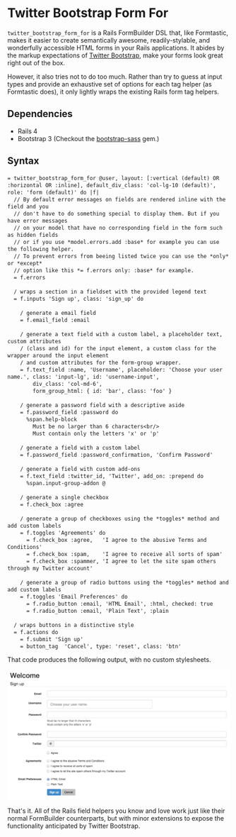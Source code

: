 Twitter Bootstrap Form For
==========================

`twitter_bootstrap_form_for` is a Rails FormBuilder DSL that, like Formtastic,
makes it easier to create semantically awesome, readily-stylable, and
wonderfully accessible HTML forms in your Rails applications. It abides by
the markup expectations of [Twitter Bootstrap], make your forms look great right
out of the box.

However, it also tries not to do too much. Rather than try to guess at input
types and provide an exhaustive set of options for each tag helper (as
Formtastic does), it only lightly wraps the existing Rails form tag helpers.

## Dependencies ##

 * Rails 4
 * Bootstrap 3 (Checkout the [bootstrap-sass] gem.)

## Syntax ##

```haml
= twitter_bootstrap_form_for @user, layout: [:vertical (default) OR :horizontal OR :inline], default_div_class: 'col-lg-10 (default)', role: 'form (default)' do |f|
  // By default error messages on fields are rendered inline with the field and you
  // don't have to do something special to display them. But if you have error messages
  // on your model that have no corresponding field in the form such as hidden fields
  // or if you use *model.errors.add :base* for example you can use the following helper.
  // To prevent errors from beeing listed twice you can use the *only* or *except*
  // option like this *= f.errors only: :base* for example.
  = f.errors

  / wraps a section in a fieldset with the provided legend text
  = f.inputs 'Sign up', class: 'sign_up' do

    / generate a email field
    = f.email_field :email

    / generate a text field with a custom label, a placeholder text, custom attributes
    / (class and id) for the input element, a custom class for the wrapper around the input element
    / and custom attributes for the form-group wrapper.
    = f.text_field :name, 'Username', placeholder: 'Choose your user name.', class: 'input-lg', id: 'username-input',
        div_class: 'col-md-6',
        form_group_html: { id: 'bar', class: 'foo' }

    / generate a password field with a descriptive aside
    = f.password_field :password do
      %span.help-block
        Must be no larger than 6 characters<br/>
        Must contain only the letters 'x' or 'p'

    / generate a field with a custom label
    = f.password_field :password_confirmation, 'Confirm Password'

    / generate a field with custom add-ons
    = f.text_field :twitter_id, 'Twitter', add_on: :prepend do
      %span.input-group-addon @

    / generate a single checkbox
    = f.check_box :agree

    / generate a group of checkboxes using the *toggles* method and add custom labels
    = f.toggles 'Agreements' do
      = f.check_box :agree,   'I agree to the abusive Terms and Conditions'
      = f.check_box :spam,    'I agree to receive all sorts of spam'
      = f.check_box :spammer, 'I agree to let the site spam others through my Twitter account'

    / generate a group of radio buttons using the *toggles* method and add custom labels
    = f.toggles 'Email Preferences' do
      = f.radio_button :email, 'HTML Email', :html, checked: true
      = f.radio_button :email, 'Plain Text', :plain

  / wraps buttons in a distinctive style
  = f.actions do
    = f.submit 'Sign up'
    = button_tag  'Cancel', type: 'reset', class: 'btn'
```

That code produces the following output, with no custom stylesheets.

![](examples/screenshot.png?raw=true)

That's it. All of the Rails field helpers you know and love work just like
their normal FormBuilder counterparts, but with minor extensions to expose
the functionality anticipated by Twitter Bootstrap.

[Twitter Bootstrap]: http://twitter.github.com/bootstrap
[bootstrap-sass]: https://github.com/twbs/bootstrap-sass
